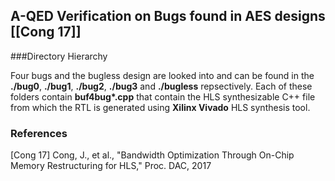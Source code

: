## A-QED Verification on Bugs found in AES designs [[Cong 17]]

###Directory Hierarchy

Four bugs and the bugless design are looked into and can be found in the **./bug0**, **./bug1**, **./bug2**, **./bug3** and **./bugless** repsectively. Each of these folders contain
 __buf4bug*.cpp__ that contain the HLS synthesizable C++ file from which the RTL is generated using **Xilinx Vivado** HLS synthesis tool. 






### References
[Cong 17] Cong, J., et al., "Bandwidth Optimization Through On-Chip Memory Restructuring for HLS," Proc. DAC, 2017


